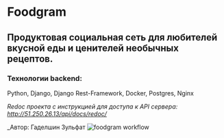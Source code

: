 # Foodgram
## Продуктовая социальная сеть для любителей вкусной еды и ценителей необычных рецептов.

### Технологии backend:
Python, Django, Django Rest-Framework, Docker, Postgres, Nginx


_Redoc проекта с инструкцией для доступа к API сервера: http://51.250.26.13/api/docs/redoc/_

_Автор: Гаделшин Зульфат 
![foodgram workflow](https://github.com/Zulfat-Gadelshin/foodgram-project-react/blob/master/.github/workflows/main.yml/badge.svg)
